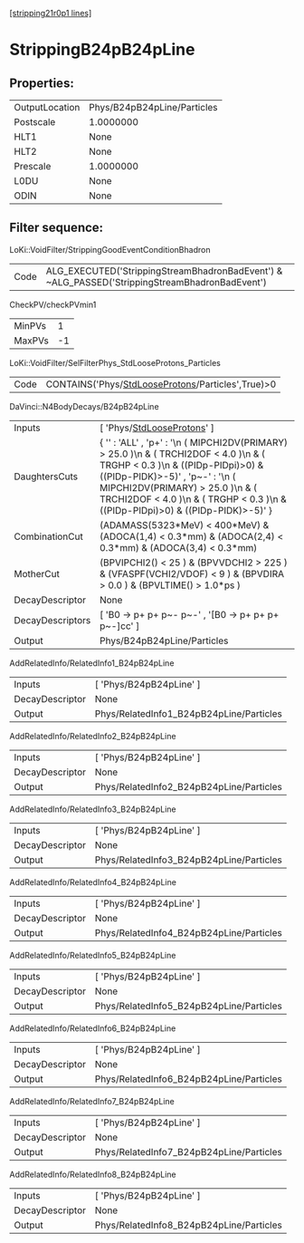 [[stripping21r0p1 lines]](./stripping21r0p1-index)

# StrippingB24pB24pLine

## Properties:

|                |                             |
|----------------|-----------------------------|
| OutputLocation | Phys/B24pB24pLine/Particles |
| Postscale      | 1.0000000                   |
| HLT1           | None                        |
| HLT2           | None                        |
| Prescale       | 1.0000000                   |
| L0DU           | None                        |
| ODIN           | None                        |

## Filter sequence:

LoKi::VoidFilter/StrippingGoodEventConditionBhadron

|      |                                                                                                |
|------|------------------------------------------------------------------------------------------------|
| Code | ALG_EXECUTED('StrippingStreamBhadronBadEvent') & ~ALG_PASSED('StrippingStreamBhadronBadEvent') |

CheckPV/checkPVmin1

|        |     |
|--------|-----|
| MinPVs | 1   |
| MaxPVs | -1  |

LoKi::VoidFilter/SelFilterPhys_StdLooseProtons_Particles

|      |                                                                                                         |
|------|---------------------------------------------------------------------------------------------------------|
| Code | CONTAINS('Phys/[StdLooseProtons](./stripping21r0p1-commonparticles-stdlooseprotons)/Particles',True)\>0 |

DaVinci::N4BodyDecays/B24pB24pLine

|                  |                                                                                                                                                                                                                                                                                           |
|------------------|-------------------------------------------------------------------------------------------------------------------------------------------------------------------------------------------------------------------------------------------------------------------------------------------|
| Inputs           | [ 'Phys/[StdLooseProtons](./stripping21r0p1-commonparticles-stdlooseprotons)' ]                                                                                                                                                                                                         |
| DaughtersCuts    | { '' : 'ALL' , 'p+' : '\n ( MIPCHI2DV(PRIMARY) \> 25.0 )\n & ( TRCHI2DOF \< 4.0 )\n & ( TRGHP \< 0.3 )\n & ((PIDp-PIDpi)\>0) & ((PIDp-PIDK)\>-5)' , 'p~-' : '\n ( MIPCHI2DV(PRIMARY) \> 25.0 )\n & ( TRCHI2DOF \< 4.0 )\n & ( TRGHP \< 0.3 )\n & ((PIDp-PIDpi)\>0) & ((PIDp-PIDK)\>-5)' } |
| CombinationCut   | (ADAMASS(5323\*MeV) \< 400\*MeV) & (ADOCA(1,4) \< 0.3\*mm) & (ADOCA(2,4) \< 0.3\*mm) & (ADOCA(3,4) \< 0.3\*mm)                                                                                                                                                                            |
| MotherCut        | (BPVIPCHI2() \< 25 ) & (BPVVDCHI2 \> 225 ) & (VFASPF(VCHI2/VDOF) \< 9 ) & (BPVDIRA \> 0.0 ) & (BPVLTIME() \> 1.0\*ps )                                                                                                                                                                    |
| DecayDescriptor  | None                                                                                                                                                                                                                                                                                      |
| DecayDescriptors | [ 'B0 -\> p+ p+ p~- p~-' , '[B0 -\> p+ p+ p+ p~-]cc' ]                                                                                                                                                                                                                                |
| Output           | Phys/B24pB24pLine/Particles                                                                                                                                                                                                                                                               |

AddRelatedInfo/RelatedInfo1_B24pB24pLine

|                 |                                          |
|-----------------|------------------------------------------|
| Inputs          | [ 'Phys/B24pB24pLine' ]                |
| DecayDescriptor | None                                     |
| Output          | Phys/RelatedInfo1_B24pB24pLine/Particles |

AddRelatedInfo/RelatedInfo2_B24pB24pLine

|                 |                                          |
|-----------------|------------------------------------------|
| Inputs          | [ 'Phys/B24pB24pLine' ]                |
| DecayDescriptor | None                                     |
| Output          | Phys/RelatedInfo2_B24pB24pLine/Particles |

AddRelatedInfo/RelatedInfo3_B24pB24pLine

|                 |                                          |
|-----------------|------------------------------------------|
| Inputs          | [ 'Phys/B24pB24pLine' ]                |
| DecayDescriptor | None                                     |
| Output          | Phys/RelatedInfo3_B24pB24pLine/Particles |

AddRelatedInfo/RelatedInfo4_B24pB24pLine

|                 |                                          |
|-----------------|------------------------------------------|
| Inputs          | [ 'Phys/B24pB24pLine' ]                |
| DecayDescriptor | None                                     |
| Output          | Phys/RelatedInfo4_B24pB24pLine/Particles |

AddRelatedInfo/RelatedInfo5_B24pB24pLine

|                 |                                          |
|-----------------|------------------------------------------|
| Inputs          | [ 'Phys/B24pB24pLine' ]                |
| DecayDescriptor | None                                     |
| Output          | Phys/RelatedInfo5_B24pB24pLine/Particles |

AddRelatedInfo/RelatedInfo6_B24pB24pLine

|                 |                                          |
|-----------------|------------------------------------------|
| Inputs          | [ 'Phys/B24pB24pLine' ]                |
| DecayDescriptor | None                                     |
| Output          | Phys/RelatedInfo6_B24pB24pLine/Particles |

AddRelatedInfo/RelatedInfo7_B24pB24pLine

|                 |                                          |
|-----------------|------------------------------------------|
| Inputs          | [ 'Phys/B24pB24pLine' ]                |
| DecayDescriptor | None                                     |
| Output          | Phys/RelatedInfo7_B24pB24pLine/Particles |

AddRelatedInfo/RelatedInfo8_B24pB24pLine

|                 |                                          |
|-----------------|------------------------------------------|
| Inputs          | [ 'Phys/B24pB24pLine' ]                |
| DecayDescriptor | None                                     |
| Output          | Phys/RelatedInfo8_B24pB24pLine/Particles |
